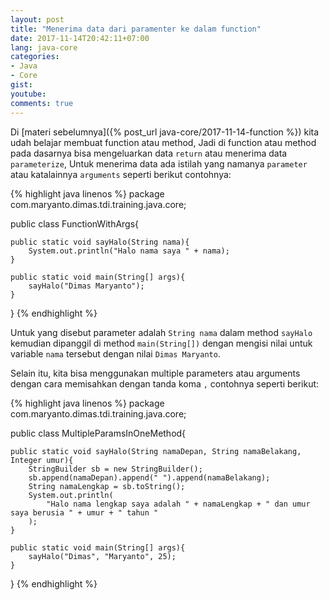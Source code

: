 ```yaml
---
layout: post
title: "Menerima data dari paramenter ke dalam function"
date: 2017-11-14T20:42:11+07:00
lang: java-core
categories:
- Java
- Core
gist: 
youtube: 
comments: true
---
```


Di [materi sebelumnya]({% post_url java-core/2017-11-14-function %}) kita udah belajar membuat function atau method, Jadi di function atau method pada dasarnya bisa mengeluarkan data `return` atau menerima data `parameterize`, Untuk menerima data ada istilah yang namanya `parameter` atau katalainnya `arguments` seperti berikut contohnya:

{% highlight java linenos %}
package com.maryanto.dimas.tdi.training.java.core;

public class FunctionWithArgs{

    public static void sayHalo(String nama){
        System.out.println("Halo nama saya " + nama);
    }

    public static void main(String[] args){
        sayHalo("Dimas Maryanto");
    }
}
{% endhighlight %}

Untuk yang disebut parameter adalah `String nama` dalam method `sayHalo` kemudian dipanggil di method `main(String[])` dengan mengisi nilai untuk variable `nama` tersebut dengan nilai `Dimas Maryanto`.

Selain itu, kita bisa menggunakan multiple parameters atau arguments dengan cara memisahkan dengan tanda koma `,` contohnya seperti berikut:

{% highlight java linenos %}
package com.maryanto.dimas.tdi.training.java.core;

public class MultipleParamsInOneMethod{

    public static void sayHalo(String namaDepan, String namaBelakang, Integer umur){
        StringBuilder sb = new StringBuilder();
        sb.append(namaDepan).append(" ").append(namaBelakang);
        String namaLengkap = sb.toString();
        System.out.println(
            "Halo nama lengkap saya adalah " + namaLengkap + " dan umur saya berusia " + umur + " tahun "
        );
    }

    public static void main(String[] args){
        sayHalo("Dimas", "Maryanto", 25);
    }
}
{% endhighlight %}